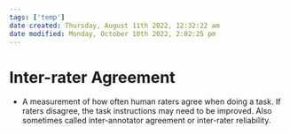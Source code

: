 ```yaml
---
tags: ['temp']
date created: Thursday, August 11th 2022, 12:32:22 am
date modified: Monday, October 10th 2022, 2:02:25 pm
---
```


# Inter-rater Agreement
- A measurement of how often human raters agree when doing a task. If raters disagree, the task instructions may need to be improved. Also sometimes called inter-annotator agreement or inter-rater reliability.



